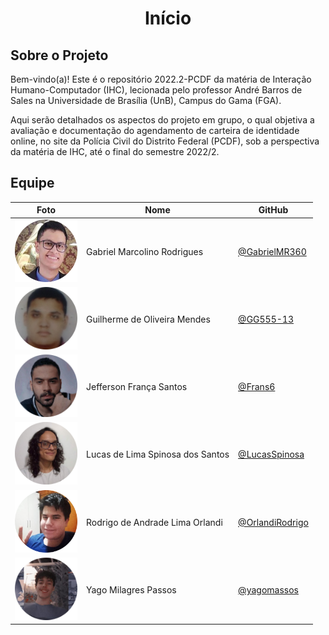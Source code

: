 <h1 align="center">Início</h1>

## Sobre o Projeto
Bem-vindo(a)! Este é o repositório 2022.2-PCDF da matéria de Interação Humano-Computador (IHC), lecionada pelo professor André Barros de Sales na Universidade de Brasília (UnB), Campus do Gama (FGA).

Aqui serão detalhados os aspectos do projeto em grupo, o qual objetiva a avaliação e documentação do agendamento de carteira de identidade online, no site da Polícia Civil do Distrito Federal (PCDF), sob a perspectiva da matéria de IHC, até o final do semestre 2022/2. 

## Equipe

| Foto | Nome | GitHub |
| ---- | ---- | ------ |
| <img src="docs/_media/team/gabriel.png" width="100"> | Gabriel Marcolino Rodrigues | [@GabrielMR360](https://github.com/GabrielMR360) |
| <img src="docs/_media/team/guilherme.png" width="100"> | Guilherme de Oliveira Mendes | [@GG555-13](https://github.com/GG555-13) |
| <img src="docs/_media/team/jefferson.png" width="100"> | Jefferson França Santos | [@Frans6](https://github.com/Frans6) |
| <img src="docs/_media/team/lucas.png" width="100"> | Lucas de Lima Spinosa dos Santos | [@LucasSpinosa](https://github.com/LucasSpinosa) |
| <img src="docs/_media/team/rodrigo.png" width="100"> | Rodrigo de Andrade Lima Orlandi | [@OrlandiRodrigo](https://github.com/OrlandiRodrigo) |
| <img src="docs/_media/team/yago.png" width="100"> | Yago Milagres Passos | [@yagomassos](https://github.com/yagompassos) |

